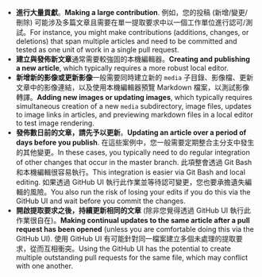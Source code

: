 - <span data-ttu-id="089d8-101">**進行大量貢獻**。</span><span class="sxs-lookup"><span data-stu-id="089d8-101">**Making a large contribution**.</span></span> <span data-ttu-id="089d8-102">例如，您的投稿 (新增/變更/刪除) 可能涉及多篇文章且需要在單一提取要求中以一個工作單位進行認可/測試。</span><span class="sxs-lookup"><span data-stu-id="089d8-102">For instance, you might make contributions (additions, changes, or deletions) that span multiple articles and need to be committed and tested as one unit of work in a single pull request.</span></span> 
 - <span data-ttu-id="089d8-103">**建立與發佈新文章**通常需要較強固的本機編輯器。</span><span class="sxs-lookup"><span data-stu-id="089d8-103">**Creating and publishing a new article**, which typically requires a more robust local editor.</span></span> 
 - <span data-ttu-id="089d8-104">**新增新的影像或更新影像**一般需要同時建立新的 `media` 子目錄、影像檔、更新文章中的影像連結，以及使用本機編輯器預覽 Markdown 檔案，以測試影像轉譯。</span><span class="sxs-lookup"><span data-stu-id="089d8-104">**Adding new images or updating images**, which typically requires simultaneous creation of a new `media` subdirectory, image files, updates to image links in articles, and previewing markdown files in a local editor to test image rendering.</span></span>
 - <span data-ttu-id="089d8-105">**發佈數日前的文章，請先予以更新**。</span><span class="sxs-lookup"><span data-stu-id="089d8-105">**Updating an article over a period of days before you publish**.</span></span> <span data-ttu-id="089d8-106">在這些案例中，您一般需要定期整合主分支中發生的其他變更。</span><span class="sxs-lookup"><span data-stu-id="089d8-106">In these cases, you typically need to do regular integration of other changes that occur in the master branch.</span></span> <span data-ttu-id="089d8-107">此項整會透過 Git Bash 和本機編輯很容易執行。</span><span class="sxs-lookup"><span data-stu-id="089d8-107">This integration is easier via Git Bash and local editing.</span></span> <span data-ttu-id="089d8-108">如果透過 GitHub UI 執行此作業並等待認可變更，您也要承擔遺失編輯的風險。</span><span class="sxs-lookup"><span data-stu-id="089d8-108">You also run the risk of losing your edits if you do this via the GitHub UI and wait before you commit the changes.</span></span>
 - <span data-ttu-id="089d8-109">**開啟提取要求之後，持續更新相同的文章** (除非您覺得透過 GitHub UI 執行此作業很自在)。</span><span class="sxs-lookup"><span data-stu-id="089d8-109">**Making continual updates to the same article after a pull request has been opened** (unless you are comfortable doing this via the GitHub UI).</span></span> <span data-ttu-id="089d8-110">使用 GitHub UI 有可能針對同一檔案建立多個未處理的提取要求，從而互相衝突。</span><span class="sxs-lookup"><span data-stu-id="089d8-110">Using the GitHub UI has the potential to create multiple outstanding pull requests for the same file, which may conflict with one another.</span></span> 